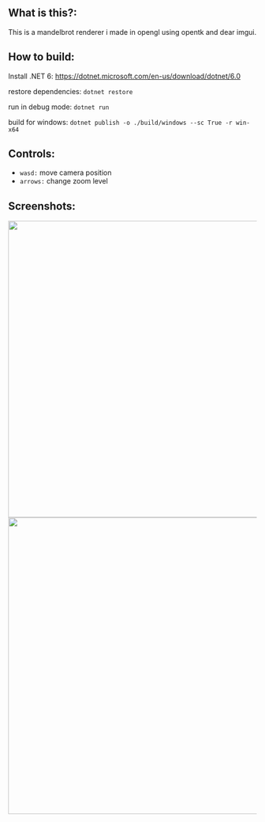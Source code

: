 ## What is this?:

This is a mandelbrot renderer i made in opengl using opentk and dear imgui.

## How to build:

Install .NET 6: https://dotnet.microsoft.com/en-us/download/dotnet/6.0

restore dependencies: ``dotnet restore``

run in debug mode: ``dotnet run``

build for windows: ``dotnet publish -o ./build/windows --sc True -r win-x64``

## Controls:
- ``wasd:`` move camera position
- ``arrows:`` change zoom level

## Screenshots:
<img src="https://user-images.githubusercontent.com/59654421/180652151-d774d6ff-b9a7-49ed-98ea-5ac7d38b9aad.png" width="600" />
<img src="https://user-images.githubusercontent.com/59654421/180652278-8beee263-2af8-40cf-8b43-8ace2ba0ce92.png" width="600" />
